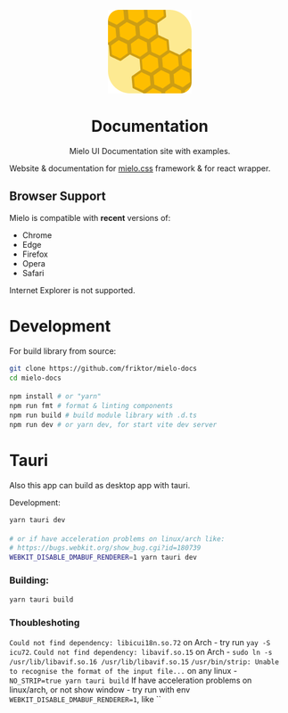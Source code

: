 <p align="center">
  <img src="https://raw.githubusercontent.com/mielo-ui/mielo.css/main/logo.png" />
</p>

<h1 align="center">
  Documentation
</h1>

<p align="center">
  Mielo UI Documentation site with examples.
</p>

Website & documentation for [mielo.css](https://github.com/friktor/mielo) framework & for react wrapper.

## Browser Support

Mielo is compatible with **recent** versions of:

- Chrome
- Edge
- Firefox
- Opera
- Safari

Internet Explorer is not supported.

# Development
For build library from source:

``` sh
git clone https://github.com/friktor/mielo-docs
cd mielo-docs

npm install # or "yarn"
npm run fmt # format & linting components
npm run build # build module library with .d.ts
npm run dev # or yarn dev, for start vite dev server
```

# Tauri
Also this app can build as desktop app with tauri.

Development:
``` sh
yarn tauri dev

# or if have acceleration problems on linux/arch like:
# https://bugs.webkit.org/show_bug.cgi?id=180739
WEBKIT_DISABLE_DMABUF_RENDERER=1 yarn tauri dev

```

### Building:
```sh
yarn tauri build
```

### Thoubleshoting
`Could not find dependency: libicui18n.so.72` on Arch - try run `yay -S icu72`.
`Could not find dependency: libavif.so.15` on Arch - `sudo ln -s /usr/lib/libavif.so.16 /usr/lib/libavif.so.15`
`/usr/bin/strip: Unable to recognise the format of the input file...` on any linux - `NO_STRIP=true yarn tauri build`
If have acceleration problems on linux/arch, or not show window - try run with env `WEBKIT_DISABLE_DMABUF_RENDERER=1`, like
``
